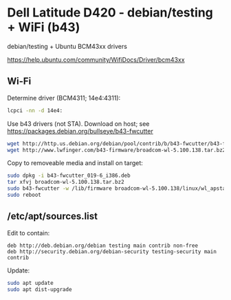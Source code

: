 # Dell Latitude D420 - debian/testing + WiFi (b43)

debian/testing + Ubuntu BCM43xx drivers

https://help.ubuntu.com/community/WifiDocs/Driver/bcm43xx

## Wi-Fi

Determine driver (BCM4311; 14e4:4311):

```bash
lcpci -nn -d 14e4:
```

Use b43 drivers (not STA). Download on host; see
https://packages.debian.org/bullseye/b43-fwcutter

```bash
wget http://http.us.debian.org/debian/pool/contrib/b/b43-fwcutter/b43-fwcutter_019-6_i386.deb
wget http://www.lwfinger.com/b43-firmware/broadcom-wl-5.100.138.tar.bz2
```

Copy to removeable media and install on target:

```bash
sudo dpkg -i b43-fwcutter_019-6_i386.deb
tar xfvj broadcom-wl-5.100.138.tar.bz2
sudo b43-fwcutter -w /lib/firmware broadcom-wl-5.100.138/linux/wl_apsta.o
sudo reboot
```

## /etc/apt/sources.list

Edit to contain:

```
deb http://deb.debian.org/debian testing main contrib non-free
deb http://security.debian.org/debian-security testing-security main contrib
```

Update:

```bash
sudo apt update
sudo apt dist-upgrade
```

